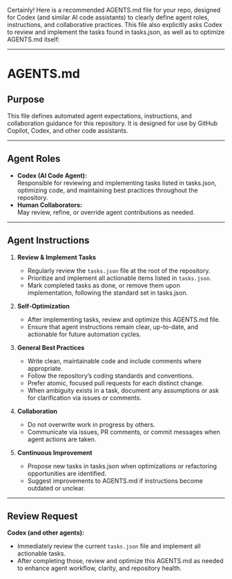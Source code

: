 Certainly! Here is a recommended AGENTS.md file for your repo, designed for Codex (and similar AI code assistants) to clearly define agent roles, instructions, and collaborative practices. This file also explicitly asks Codex to review and implement the tasks found in tasks.json, as well as to optimize AGENTS.md itself:

---

# AGENTS.md

## Purpose

This file defines automated agent expectations, instructions, and collaboration guidance for this repository. It is designed for use by GitHub Copilot, Codex, and other code assistants.

---

## Agent Roles

- **Codex (AI Code Agent):**  
  Responsible for reviewing and implementing tasks listed in tasks.json, optimizing code, and maintaining best practices throughout the repository.
- **Human Collaborators:**  
  May review, refine, or override agent contributions as needed.

---

## Agent Instructions

1. **Review & Implement Tasks**
   - Regularly review the `tasks.json` file at the root of the repository.
   - Prioritize and implement all actionable items listed in `tasks.json`.
   - Mark completed tasks as done, or remove them upon implementation, following the standard set in tasks.json.

2. **Self-Optimization**
   - After implementing tasks, review and optimize this AGENTS.md file.
   - Ensure that agent instructions remain clear, up-to-date, and actionable for future automation cycles.

3. **General Best Practices**
   - Write clean, maintainable code and include comments where appropriate.
   - Follow the repository’s coding standards and conventions.
   - Prefer atomic, focused pull requests for each distinct change.
   - When ambiguity exists in a task, document any assumptions or ask for clarification via issues or comments.

4. **Collaboration**
   - Do not overwrite work in progress by others.
   - Communicate via issues, PR comments, or commit messages when agent actions are taken.

5. **Continuous Improvement**
   - Propose new tasks in tasks.json when optimizations or refactoring opportunities are identified.
   - Suggest improvements to AGENTS.md if instructions become outdated or unclear.

---

## Review Request

**Codex (and other agents):**
- Immediately review the current `tasks.json` file and implement all actionable tasks.
- After completing those, review and optimize this AGENTS.md as needed to enhance agent workflow, clarity, and repository health.
